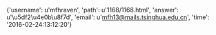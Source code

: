 {'username': u'mfhraven', 'path': u'1168/1168.html', 'answer': u'\u5df2\u4e0b\u8f7d', 'email': u'mfh13@mails.tsinghua.edu.cn', 'time': '2016-02-24:13:12:20'}
